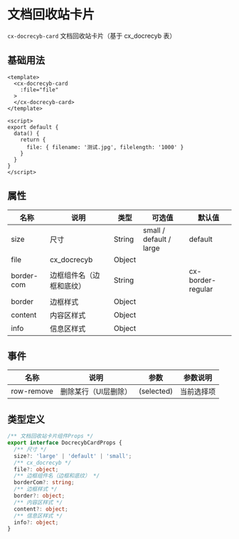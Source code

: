 # 文档回收站卡片

`cx-docrecyb-card` 文档回收站卡片（基于 cx_docrecyb 表）

## 基础用法

```vue
<template>
  <cx-docrecyb-card
    :file="file"
  >
  </cx-docrecyb-card>
</template>

<script>
export default {
  data() {
    return {
      file: { filename: '测试.jpg', filelength: '1000' }
    }
  }
}
</script>
```

## 属性

| 名称 | 说明 | 类型 | 可选值 | 默认值 |
| --- | ---- | ---- | ----- | ----- |
| size | 尺寸 | String | small / default / large | default |
| file | cx_docrecyb | Object | | |
| border-com | 边框组件名（边框和底纹） | String | | cx-border-regular |
| border | 边框样式 | Object | | |
| content | 内容区样式 | Object | | |
| info | 信息区样式 | Object | | |

## 事件

| 名称 | 说明 | 参数 | 参数说明 |
| ---- | --- | ---- | ----- |
| row-remove | 删除某行（UI层删除） | (selected) | 当前选择项 |

## 类型定义

```ts
/** 文档回收站卡片组件Props */
export interface DocrecybCardProps {
  /** 尺寸 */
  size?: 'large' | 'default' | 'small';
  /** cx_docrecyb */
  file?: object;
  /** 边框组件名（边框和底纹） */
  borderCom?: string;
  /** 边框样式 */
  border?: object;
  /** 内容区样式 */
  content?: object;
  /** 信息区样式 */
  info?: object;
} 